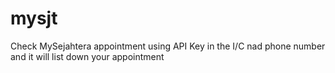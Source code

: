 # mysjt
Check MySejahtera appointment using API
Key in the I/C nad phone number and it will list down your appointment
